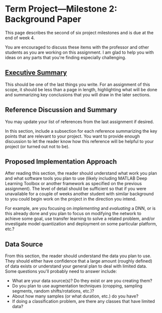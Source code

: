 # Term Project—Milestone 2: Background Paper

This page describes the second of six project milestones and is due at the end of week 4.

You are encouraged to discuss these items with the professor and other students as you are working on this assignment. I am glad to help you with ideas on any parts that you're finding especially challenging.

## [Executive Summary](https://writingcenter.uagc.edu/writing-executive-summary)

This should be one of the last things you write. For an assignment of this scope, it should be less than a page in length, highlighting what will be done and summarizing key conclusions that you will draw in the later sections.

## Reference Discussion and Summary

You may update your list of references from the last assignment if desired.

In this section, include a subsection for each reference summarizing the key points that are relevant to your project. You want to provide enough discussion to let the reader know how this reference will be helpful to your project (or turned out not to be).

## Proposed Implementation Approach

After reading this section, the reader should understand what work you plan and what software tools you plan to use (likely including MATLAB Deep Learning Toolbox or another framework as specified on the previous assignment). The level of detail should be sufficient so that if you were unavailable for a couple of weeks another student with similar background to you could begin work on the project in the direction you intend.

For example, are you focusing on *implementing* and *evaluating* a DNN, or is this already done and you plan to focus on modifying the network to achieve some goal, use transfer learning to solve a related problem, and/or investigate model quantization and deployment on some particular platform, etc.?

## Data Source

From this section, the reader should understand the data you plan to use. They should either have confidence that a large amount (roughly defined) of data exists or understand your general plan to deal with limited data. Some questions you'll probably need to answer include:
* What are your data source(s)? Do they exist or are you creating them?
* Do you plan to use augmentation techniques (cropping, sampling segments, random shifts/rotations, etc.)?
* About how many samples (or what duration, etc.) do you have?
* If doing a classification problem, are there any classes that have limited data?
